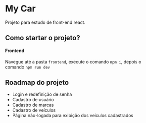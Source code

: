 # My Car

Projeto para estudo de front-end react.

## Como startar o projeto?

#### Frontend
Navegue até a pasta `frontend`, execute o comando `npm i`, depois o comando `npm run dev`


## Roadmap do projeto

- Login e redefinição de senha
- Cadastro de usuário
- Cadastro de marcas
- Cadastro de veículos
- Página não-logada para exibição dos veículos cadastrados
